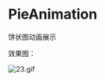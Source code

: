 # PieAnimation
饼状图动画展示


效果图：



![23.gif](http://upload-images.jianshu.io/upload_images/610137-d7ecc97386923f47.gif?imageMogr2/auto-orient/strip)

